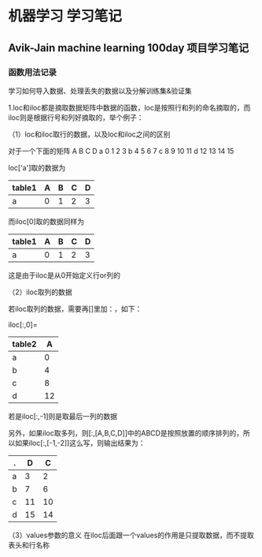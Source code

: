 # 机器学习 学习笔记
## Avik-Jain machine learning 100day 项目学习笔记
### 函数用法记录
学习如何导入数据、处理丢失的数据以及分解训练集&验证集

1.loc和iloc都是摘取数据矩阵中数据的函数，loc是按照行和列的命名摘取的，而iloc则是根据行号和列好摘取的，举个例子：

（1）loc和iloc取行的数据，以及loc和iloc之间的区别

对于一个下面的矩阵
    A   B   C   D
a   0   1   2   3
b   4   5   6   7
c   8   9  10  11
d  12  13  14  15

loc['a']取的数据为

table1|A|B|C|D
---|---|---|---|---   
a|0|1|2|3

而iloc[0]取的数据同样为

table1|A|B|C|D
---|---|---|---|---   
a|0|1|2|3

这是由于iloc是从0开始定义行or列的

（2）iloc取列的数据

若iloc取列的数据，需要再[]里加：，如下：

iloc[:,0]=

table2|A
---|---
a  |0
b  |4 
c  |8 
d  |12 

若是iloc[:,-1]则是取最后一列的数据

另外，如果iloc取多列，则[:,[A,B,C,D]]中的ABCD是按照放置的顺序排列的，所以如果iloc[:,[-1,-2]]这么写，则输出结果为：

.|D|C
---|---|---
a|3|2
b|7|6
c|11|10
d|15|14

（3）values参数的意义
在iloc后面跟一个values的作用是只提取数据，而不提取表头和行名称
